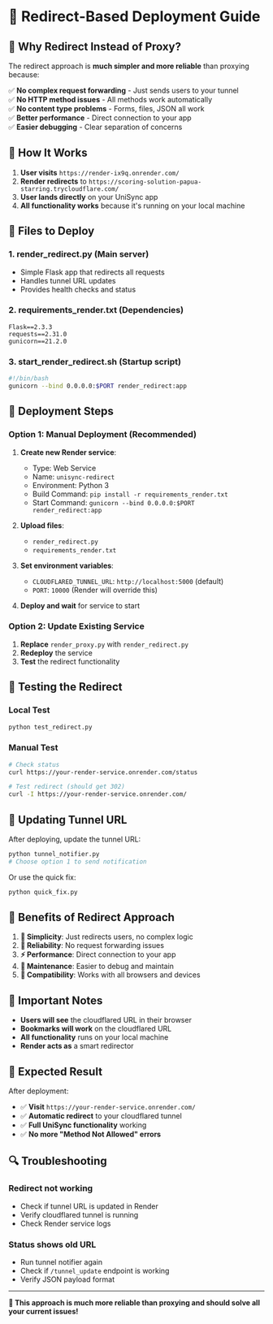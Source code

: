 # 🚀 Redirect-Based Deployment Guide

## 🎯 **Why Redirect Instead of Proxy?**

The redirect approach is **much simpler and more reliable** than proxying because:

✅ **No complex request forwarding** - Just sends users to your tunnel  
✅ **No HTTP method issues** - All methods work automatically  
✅ **No content type problems** - Forms, files, JSON all work  
✅ **Better performance** - Direct connection to your app  
✅ **Easier debugging** - Clear separation of concerns

## 🔄 **How It Works**

1. **User visits** `https://render-ix9q.onrender.com/`
2. **Render redirects** to `https://scoring-solution-papua-starring.trycloudflare.com/`
3. **User lands directly** on your UniSync app
4. **All functionality works** because it's running on your local machine

## 📁 **Files to Deploy**

### 1. **render_redirect.py** (Main server)

- Simple Flask app that redirects all requests
- Handles tunnel URL updates
- Provides health checks and status

### 2. **requirements_render.txt** (Dependencies)

```
Flask==2.3.3
requests==2.31.0
gunicorn==21.2.0
```

### 3. **start_render_redirect.sh** (Startup script)

```bash
#!/bin/bash
gunicorn --bind 0.0.0.0:$PORT render_redirect:app
```

## 🚀 **Deployment Steps**

### **Option 1: Manual Deployment (Recommended)**

1. **Create new Render service**:

   - Type: Web Service
   - Name: `unisync-redirect`
   - Environment: Python 3
   - Build Command: `pip install -r requirements_render.txt`
   - Start Command: `gunicorn --bind 0.0.0.0:$PORT render_redirect:app`

2. **Upload files**:

   - `render_redirect.py`
   - `requirements_render.txt`

3. **Set environment variables**:

   - `CLOUDFLARED_TUNNEL_URL`: `http://localhost:5000` (default)
   - `PORT`: `10000` (Render will override this)

4. **Deploy and wait** for service to start

### **Option 2: Update Existing Service**

1. **Replace** `render_proxy.py` with `render_redirect.py`
2. **Redeploy** the service
3. **Test** the redirect functionality

## 🧪 **Testing the Redirect**

### **Local Test**

```bash
python test_redirect.py
```

### **Manual Test**

```bash
# Check status
curl https://your-render-service.onrender.com/status

# Test redirect (should get 302)
curl -I https://your-render-service.onrender.com/
```

## 🔧 **Updating Tunnel URL**

After deploying, update the tunnel URL:

```bash
python tunnel_notifier.py
# Choose option 1 to send notification
```

Or use the quick fix:

```bash
python quick_fix.py
```

## 🌟 **Benefits of Redirect Approach**

1. **🎯 Simplicity**: Just redirects users, no complex logic
2. **🚀 Reliability**: No request forwarding issues
3. **⚡ Performance**: Direct connection to your app
4. **🔧 Maintenance**: Easier to debug and maintain
5. **📱 Compatibility**: Works with all browsers and devices

## 🚨 **Important Notes**

- **Users will see** the cloudflared URL in their browser
- **Bookmarks will work** on the cloudflared URL
- **All functionality** runs on your local machine
- **Render acts as** a smart redirector

## 🎉 **Expected Result**

After deployment:

- ✅ **Visit** `https://your-render-service.onrender.com/`
- ✅ **Automatic redirect** to your cloudflared tunnel
- ✅ **Full UniSync functionality** working
- ✅ **No more "Method Not Allowed" errors**

## 🔍 **Troubleshooting**

### **Redirect not working**

- Check if tunnel URL is updated in Render
- Verify cloudflared tunnel is running
- Check Render service logs

### **Status shows old URL**

- Run tunnel notifier again
- Check if `/tunnel_update` endpoint is working
- Verify JSON payload format

---

**🎯 This approach is much more reliable than proxying and should solve all your current issues!**
